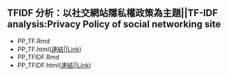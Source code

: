 ﻿## TFIDF 分析：以社交網站隱私權政策為主題||TF-IDF analysis:Privacy Policy of social networking site
- PP_TF.Rmd
- PP_TF.html([連結||Link](https://perilium.github.io/NTU-CSX4001/Week_5/hw_5/TFIDF_PrivacyPolicy/PP-TF.html))
- PP_TFIDF.Rmd
- PP_TFIDF.html([連結||Link](https://perilium.github.io/NTU-CSX4001/Week_5/hw_5/TFIDF_PrivacyPolicy/PP-TFIDF.html))
